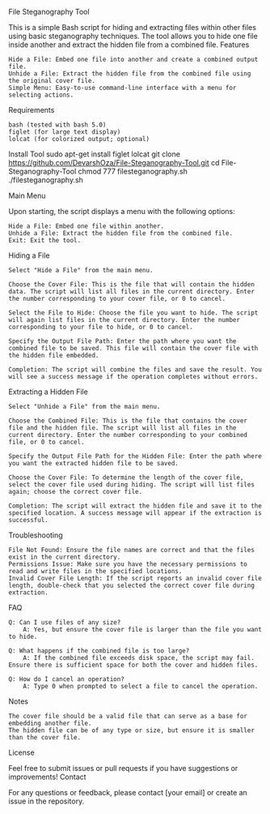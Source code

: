 File Steganography Tool

This is a simple Bash script for hiding and extracting files within other files using basic steganography techniques. The tool allows you to hide one file inside another and extract the hidden file from a combined file.
Features

    Hide a File: Embed one file into another and create a combined output file.
    Unhide a File: Extract the hidden file from the combined file using the original cover file.
    Simple Menu: Easy-to-use command-line interface with a menu for selecting actions.

Requirements

    bash (tested with bash 5.0)
    figlet (for large text display)
    lolcat (for colorized output; optional)

Install Tool
    sudo apt-get install figlet lolcat
    git clone https://github.com/DevarshOza/File-Steganography-Tool.git
    cd File-Steganography-Tool
    chmod 777 filesteganography.sh
    ./filesteganography.sh


Main Menu

Upon starting, the script displays a menu with the following options:

    Hide a File: Embed one file within another.
    Unhide a File: Extract the hidden file from the combined file.
    Exit: Exit the tool.

Hiding a File

    Select "Hide a File" from the main menu.

    Choose the Cover File: This is the file that will contain the hidden data. The script will list all files in the current directory. Enter the number corresponding to your cover file, or 0 to cancel.

    Select the File to Hide: Choose the file you want to hide. The script will again list files in the current directory. Enter the number corresponding to your file to hide, or 0 to cancel.

    Specify the Output File Path: Enter the path where you want the combined file to be saved. This file will contain the cover file with the hidden file embedded.

    Completion: The script will combine the files and save the result. You will see a success message if the operation completes without errors.

Extracting a Hidden File

    Select "Unhide a File" from the main menu.

    Choose the Combined File: This is the file that contains the cover file and the hidden file. The script will list all files in the current directory. Enter the number corresponding to your combined file, or 0 to cancel.

    Specify the Output File Path for the Hidden File: Enter the path where you want the extracted hidden file to be saved.

    Choose the Cover File: To determine the length of the cover file, select the cover file used during hiding. The script will list files again; choose the correct cover file.

    Completion: The script will extract the hidden file and save it to the specified location. A success message will appear if the extraction is successful.

Troubleshooting

    File Not Found: Ensure the file names are correct and that the files exist in the current directory.
    Permissions Issue: Make sure you have the necessary permissions to read and write files in the specified locations.
    Invalid Cover File Length: If the script reports an invalid cover file length, double-check that you selected the correct cover file during extraction.

FAQ

    Q: Can I use files of any size?
        A: Yes, but ensure the cover file is larger than the file you want to hide.

    Q: What happens if the combined file is too large?
        A: If the combined file exceeds disk space, the script may fail. Ensure there is sufficient space for both the cover and hidden files.

    Q: How do I cancel an operation?
        A: Type 0 when prompted to select a file to cancel the operation.


Notes

    The cover file should be a valid file that can serve as a base for embedding another file.
    The hidden file can be of any type or size, but ensure it is smaller than the cover file.

License

Feel free to submit issues or pull requests if you have suggestions or improvements!
Contact

For any questions or feedback, please contact [your email] or create an issue in the repository.
